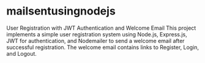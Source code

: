 # mailsentusingnodejs
User Registration with JWT Authentication and Welcome Email This project implements a simple user registration system using Node.js, Express.js, JWT for authentication, and Nodemailer to send a welcome email after successful registration. The welcome email contains links to Register, Login, and Logout.

